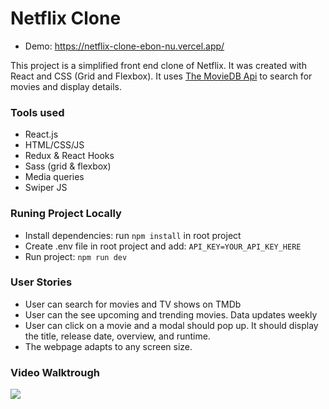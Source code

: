 # Netflix Clone

- Demo: <https://netflix-clone-ebon-nu.vercel.app/>

This project is a simplified front end clone of Netflix. It was created with React and CSS (Grid and Flexbox). It uses [The MovieDB Api](https://www.themoviedb.org/documentation/api) to search for movies and display details.


### Tools used

- React.js
- HTML/CSS/JS
- Redux & React Hooks
- Sass (grid & flexbox)
- Media queries
- Swiper JS

### Runing Project Locally

- Install dependencies: run `npm install` in root project
- Create .env file in root project and add: `API_KEY=YOUR_API_KEY_HERE`
- Run project: `npm run dev`

### User Stories

- User can search for movies and TV shows on TMDb
- User can the see upcoming and trending movies. Data updates weekly
- User can click on a movie and a modal should pop up. It should display the title, release date, overview, and runtime.
- The webpage adapts to any screen size.

### Video Walktrough

![](https://github.com/AndresXI/Netflix-Clone/blob/master/netflix-demo.gif?raw=true)
